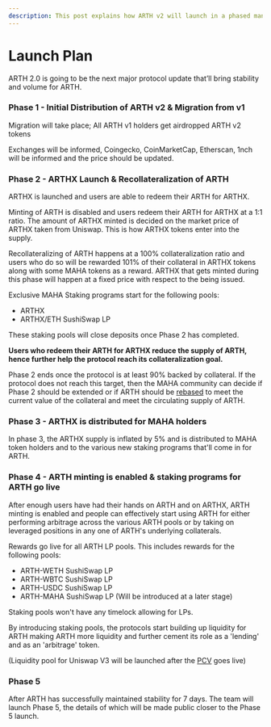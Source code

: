 ```yaml
---
description: This post explains how ARTH v2 will launch in a phased manner.
---
```


# Launch Plan

ARTH 2.0 is going to be the next major protocol update that’ll bring stability and volume for ARTH.

### Phase 1 - Initial Distribution of ARTH v2 & Migration from v1

Migration will take place; All ARTH v1 holders get airdropped ARTH v2 tokens

Exchanges will be informed, Coingecko, CoinMarketCap, Etherscan, 1nch will be informed and the price should be updated. 

### Phase 2 - ARTHX Launch & Recollateralization of ARTH

ARTHX is launched and users are able to redeem their ARTH for ARTHX.

Minting of ARTH is disabled and users redeem their ARTH for ARTHX at a 1:1 ratio. The amount of ARTHX minted is decided on the market price of ARTHX taken from Uniswap. This is how ARTHX tokens enter into the supply. 

Recollateralizing of ARTH happens at a 100% collateralization ratio and users who do so will be rewarded 101% of their collateral in ARTHX tokens along with some MAHA tokens as a reward. ARTHX that gets minted during this phase will happen at a fixed price with respect to the being issued.

Exclusive MAHA Staking programs start for the following pools:

* ARTHX
* ARTHX/ETH SushiSwap LP

These staking pools will close deposits once Phase 2 has completed.

**Users who redeem their ARTH for ARTHX reduce the supply of ARTH, hence further help the protocol reach its collateralization goal.**

Phase 2 ends once the protocol is at least 90% backed by collateral. If the protocol does not reach this target, then the MAHA community can decide if Phase 2 should be extended or if ARTH should be [rebased](../arth-201/rebase-mechanism.md) to meet the current value of the collateral and meet the circulating supply of ARTH.

### Phase 3 - ARTHX is distributed for MAHA holders

In phase 3, the ARTHX supply is inflated by 5% and is distributed to MAHA token holders and to the various new staking programs that'll come in for ARTH.

### Phase 4 - ARTH minting is enabled & staking programs for ARTH go live

After enough users have had their hands on ARTH and on ARTHX, ARTH minting is enabled and people can effectively start using ARTH for either performing arbitrage across the various ARTH pools or by taking on leveraged positions in any one of ARTH's underlying collaterals.

Rewards go live for all ARTH LP pools. This includes rewards for the following pools:

* ARTH-WETH SushiSwap LP
* ARTH-WBTC SushiSwap LP
* ARTH-USDC SushiSwap LP
* ARTH-MAHA SushiSwap LP \(Will be introduced at a later stage\)

Staking pools won't have any timelock allowing for LPs.

By introducing staking pools, the protocols start building up liquidity for ARTH making ARTH more liquidity and further cement its role as a 'lending' and as an 'arbitrage' token.

\(Liquidity pool for Uniswap V3 will be launched after the [PCV](../arth-201/protocol-controlled-liquidity.md) goes live\)

### Phase 5 

After ARTH has successfully maintained stability for 7 days. The team will launch Phase 5, the details of which will be made public closer to the Phase 5 launch.

